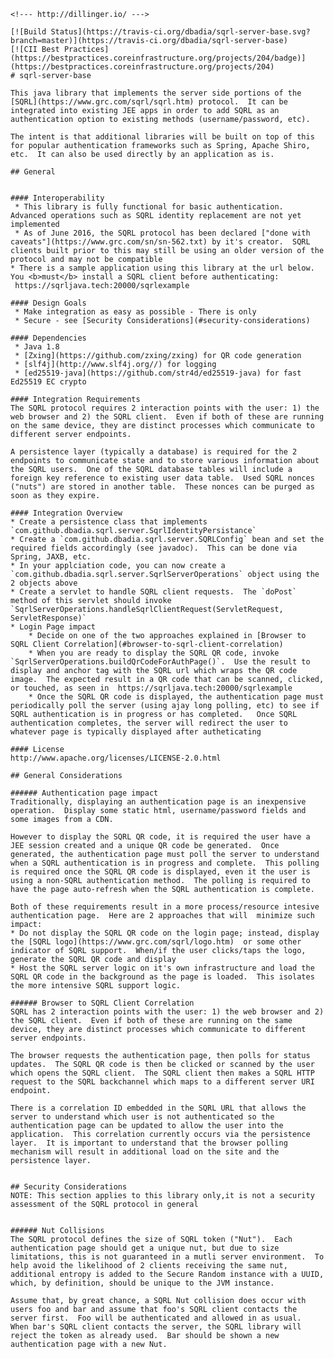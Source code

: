 	<!--- http://dillinger.io/ --->
	
	[![Build Status](https://travis-ci.org/dbadia/sqrl-server-base.svg?branch=master)](https://travis-ci.org/dbadia/sqrl-server-base)
	[![CII Best Practices](https://bestpractices.coreinfrastructure.org/projects/204/badge)](https://bestpractices.coreinfrastructure.org/projects/204)
	# sqrl-server-base
	
	This java library that implements the server side portions of the [SQRL](https://www.grc.com/sqrl/sqrl.htm) protocol.  It can be integrated into existing JEE apps in order to add SQRL as an authentication option to existing methods (username/password, etc).
	
	The intent is that additional libraries will be built on top of this for popular authentication frameworks such as Spring, Apache Shiro, etc.  It can also be used directly by an application as is.
	
	## General
	
	
	#### Interoperability
	 * This library is fully functional for basic authentication.  Advanced operations such as SQRL identity replacement are not yet implemented
	 * As of June 2016, the SQRL protocol has been declared ["done with caveats"](https://www.grc.com/sn/sn-562.txt) by it's creator.  SQRL clients built prior to this may still be using an older version of the protocol and may not be compatible
	* There is a sample application using this library at the url below.  You <b>must</b> install a SQRL client before authenticating:
	 https://sqrljava.tech:20000/sqrlexample
	
	#### Design Goals
	 * Make integration as easy as possible - There is only 
	 * Secure - see [Security Considerations](#security-considerations) 
	
	#### Dependencies
	 * Java 1.8
	 * [Zxing](https://github.com/zxing/zxing) for QR code generation
	 * [slf4j](http://www.slf4j.org//) for logging
	 * [ed25519-java](https://github.com/str4d/ed25519-java) for fast   Ed25519 EC crypto
	
	#### Integration Requirements
	The SQRL protocol requires 2 interaction points with the user: 1) the web browser and 2) the SQRL client.  Even if both of these are running on the same device, they are distinct processes which communicate to different server endpoints.
	
	A persistence layer (typically a database) is required for the 2 endpoints to communicate state and to store various information about the SQRL users.  One of the SQRL database tables will include a foreign key reference to existing user data table.  Used SQRL nonces ("nuts") are stored in another table.  These nonces can be purged as soon as they expire.
	
	#### Integration Overview
	* Create a persistence class that implements `com.github.dbadia.sqrl.server.SqrlIdentityPersistance`
	* Create a `com.github.dbadia.sqrl.server.SQRLConfig` bean and set the required fields accordingly (see javadoc).  This can be done via Spring, JAXB, etc.
	* In your applciation code, you can now create a `com.github.dbadia.sqrl.server.SqrlServerOperations` object using the 2 objects above
	* Create a servlet to handle SQRL client requests.  The `doPost` method of this servlet should invoke `SqrlServerOperations.handleSqrlClientRequest(ServletRequest, ServletResponse)`
	* Login Page impact
		* Decide on one of the two approaches explained in [Browser to SQRL Client Correlation](#browser-to-sqrl-client-correlation) 
		* When you are ready to display the SQRL QR code, invoke `SqrlServerOperations.buildQrCodeForAuthPage()`.  Use the result to display and anchor tag with the SQRL url which wraps the QR code image.  The expected result in a QR code that can be scanned, clicked, or touched, as seen in  https://sqrljava.tech:20000/sqrlexample
		* Once the SQRL QR code is displayed, the authentication page must periodically poll the server (using ajay long polling, etc) to see if SQRL authentication is in progress or has completed.   Once SQRL authentication completes, the server will redirect the user to whatever page is typically displayed after autheticating
	
	#### License
	http://www.apache.org/licenses/LICENSE-2.0.html
	
	## General Considerations
	
	###### Authentication page impact
	Traditionally, displaying an authentication page is an inexpensive operation.  Display some static html, username/password fields and some images from a CDN.  
	
	However to display the SQRL QR code, it is required the user have a JEE session created and a unique QR code be generated.  Once generated, the authentication page must poll the server to understand when a SQRL authentication is in progress and complete.  This polling is required once the SQRL QR code is displayed, even it the user is using a non-SQRL authentication method.  The polling is required to have the page auto-refresh when the SQRL authentication is complete.
	
	Both of these requirements result in a more process/resource intesive authentication page.  Here are 2 approaches that will  minimize such impact:
	* Do not display the SQRL QR code on the login page; instead, display the [SQRL logo](https://www.grc.com/sqrl/logo.htm)  or some other indicator of SQRL support.  When/if the user clicks/taps the logo, generate the SQRL QR code and display
	* Host the SQRL server logic on it's own infrastructure and load the SQRL QR code in the background as the page is loaded.  This isolates the more intensive SQRL support logic. 
	
	###### Browser to SQRL Client Correlation
	SQRL has 2 interaction points with the user: 1) the web browser and 2) the SQRL client.  Even if both of these are running on the same device, they are distinct processes which communicate to different server endpoints.
	 
	The browser requests the authentication page, then polls for status updates.  The SQRL QR code is then be clicked or scanned by the user which opens the SQRL client.  The SQRL client then makes a SQRL HTTP request to the SQRL backchannel which maps to a different server URI endpoint.  
	
	There is a correlation ID embedded in the SQRL URL that allows the server to understand which user is not authenticated so the authentication page can be updated to allow the user into the application.  This correlation currently occurs via the persistence layer.  It is important to understand that the browser polling mechanism will result in additional load on the site and the persistence layer.
	
	
	## Security Considerations
	NOTE: This section applies to this library only,it is not a security assessment of the SQRL protocol in general
	
	
	###### Nut Collisions
	The SQRL protocol defines the size of SQRL token ("Nut").  Each authentication page should get a unique nut, but due to size limitations, this is not guaranteed in a mutli server environment.  To help avoid the likelihood of 2 clients receiving the same nut, additional entropy is added to the Secure Random instance with a UUID, which, by definition, should be unique to the JVM instance.
	
	Assume that, by great chance, a SQRL Nut collision does occur with users foo and bar and assume that foo's SQRL client contacts the server first.  Foo will be authenticated and allowed in as usual.  When bar's SQRL client contacts the server, the SQRL library will reject the token as already used.  Bar should be shown a new authentication page with a new Nut.